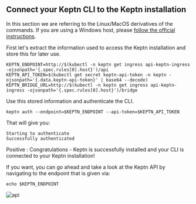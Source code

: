 ## Connect your Keptn CLI to the Keptn installation

In this section we are referring to the Linux/MacOS derivatives of the commands. If you are using a Windows host, please [follow the official instructions](https://keptn.sh/docs/0.9.x/operate/install/#authenticate-keptn-cli).

First let's extract the information used to access the Keptn installation and store this for later use. 

<!-- command -->
```
KEPTN_ENDPOINT=http://$(kubectl -n keptn get ingress api-keptn-ingress -ojsonpath='{.spec.rules[0].host}')/api
KEPTN_API_TOKEN=$(kubectl get secret keptn-api-token -n keptn -ojsonpath='{.data.keptn-api-token}' | base64 --decode)
KEPTN_BRIDGE_URL=http://$(kubectl -n keptn get ingress api-keptn-ingress -ojsonpath='{.spec.rules[0].host}')/bridge
```

Use this stored information and authenticate the CLI.

<!-- command -->
```
keptn auth --endpoint=$KEPTN_ENDPOINT --api-token=$KEPTN_API_TOKEN
```

That will give you:
```
Starting to authenticate
Successfully authenticated
```

Positive
: Congratulations - Keptn is successfully installed and your CLI is connected to your Keptn installation!

If you want, you can go ahead and take a look at the Keptn API by navigating to the endpoint that is given via:

<!-- debug -->
```
echo $KEPTN_ENDPOINT
```

![api](./assets/keptn-api.png)
